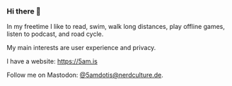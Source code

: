 ### Hi there 👋

In my freetime I like to read, swim, walk long distances, play offline games, listen to podcast, and road cycle. 

My main interests are user experience and privacy.

I have a website: https://5am.is

Follow me on Mastodon: <a rel="me" href="https://nerdculture.de/@5amdotis">@5amdotis@nerdculture.de</a>.
